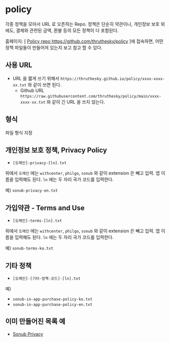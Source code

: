 # policy

각종 정책을 모아서 URL 로 오픈하는 Repo. 정책은 단순히 약관이나, 개인정보 보호 외에도, 결제와 관련된 금액, 환불 등의 모든 정책이 다 포함된다.

홈페이지: [ <a href="https://github.com/thruthesky/policy">Policy repo https://github.com/thruthesky/policy</a> ]에 접속하면, 어떤 정책 파일들이 만들어져 있는지 보고 참고 할 수 있다.

## 사용 URL

- URL 을 짧게 쓰기 위해서 `https://thruthesky.github.io/policy/xxxx-xxxx-xx.txt` 와 같이 쓰면 된다.
  - Github URL `https://raw.githubusercontent.com/thruthesky/policy/main/xxxx-xxxx-xx.txt` 와 같이 긴 URL 을 쓰지 않는다.

## 형식

파일 형식 지정

## 개인정보 보호 정책, Privacy Policy

- `[도메인]-privacy-[ln].txt`


위에서 `도메인` 에는 `withcenter`, `philgo`, `sonub` 와 같이 extension 은 빼고 입력. 앱 이름을 입력해도 된다.
`ln` 에는 두 자리 국가 코드를 입력한다.

예) `sonub-privacy-en.txt`
## 가입약관 - Terms and Use

- `[도메인]-terms-[ln].txt`

위에서 `도메인` 에는 `withcenter`, `philgo`, `sonub` 와 같이 extension 은 빼고 입력. 앱 이름을 입력해도 된다.
`ln` 에는 두 자리 국가 코드를 입력한다.

예) `sonub-terms-ko.txt`

## 기타 정책

- `[도메인]-[기타-정책-코드]-[ln].txt`

예)
- `sonub-in-app-purchase-policy-ko.txt`
- `sonub-in-app-purchase-policy-en.txt`


## 이미 만들어진 목록 예

- <a href="./sonub-privacy-ko.txt">Sonub Privacy</a>

